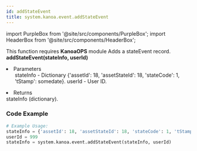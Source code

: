 ```yaml
---
id: addStateEvent
title: system.kanoa.event.addStateEvent
---
```


import PurpleBox from '@site/src/components/PurpleBox';
import HeaderBox from '@site/src/components/HeaderBox';

<PurpleBox>This function requires <b>KanoaOPS</b> module</PurpleBox>
<HeaderBox header="Description">
    Adds a stateEvent record.
</HeaderBox>
<HeaderBox header="Syntax">
    <b>addStateEvent(stateInfo, userId)</b>
    <li>Parameters <br />
        <ul>
            stateInfo - Dictionary &#123;'assetId': 18, 'assetStateId': 18, 'stateCode': 1, 'tStamp': somedate}.
            userId - User ID.
        </ul>
    </li>
    <li>Returns <br />
        stateInfo (dictionary).
    </li>
</HeaderBox>

### Code Example

```python
# Example Usage:
stateInfo = {'assetId': 18, 'assetStateId': 18, 'stateCode': 1, 'tStamp': somedate}
userId = 999
stateInfo = system.kanoa.event.addStateEvent(stateInfo, userId)

